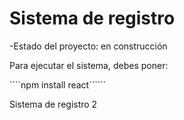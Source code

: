 <h1>Sistema de registro</h1>

-Estado del proyecto: en construcción


Para ejecutar el sistema, debes poner:

````npm install react``````

Sistema de registro 2

